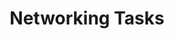 ---
title: Networking Tasks
linktitle: Networking
description: >
  This section contains Networking tasks within Armory Continuous Deployments-as-Service.
exclude_search: true
---